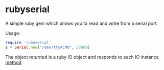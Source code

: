 # rubyserial

A simple ruby gem which allows you to read and write from a serial port.

Usage:
```ruby
require 'rubyserial'
s = Serial.new("/dev/ttyACM0", 57600)
```

The object returned is a ruby IO object and responds to each IO instance [method](http://www.ruby-doc.org/core-2.1.2/IO.html)
